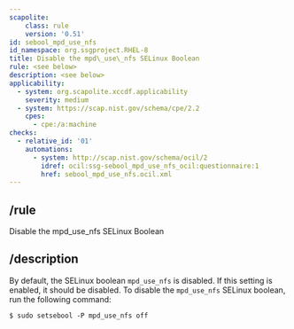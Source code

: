 ```yaml
---
scapolite:
    class: rule
    version: '0.51'
id: sebool_mpd_use_nfs
id_namespace: org.ssgproject.RHEL-8
title: Disable the mpd\_use\_nfs SELinux Boolean
rule: <see below>
description: <see below>
applicability:
  - system: org.scapolite.xccdf.applicability
    severity: medium
  - system: https://scap.nist.gov/schema/cpe/2.2
    cpes:
      - cpe:/a:machine
checks:
  - relative_id: '01'
    automations:
      - system: http://scap.nist.gov/schema/ocil/2
        idref: ocil:ssg-sebool_mpd_use_nfs_ocil:questionnaire:1
        href: sebool_mpd_use_nfs.ocil.xml
---
```



## /rule

Disable the mpd\_use\_nfs SELinux Boolean

## /description

By
default, the SELinux boolean `mpd_use_nfs` is disabled. If this setting
is enabled, it should be disabled. To disable the `mpd_use_nfs` SELinux
boolean, run the following command:

``` 
$ sudo setsebool -P mpd_use_nfs off
```
